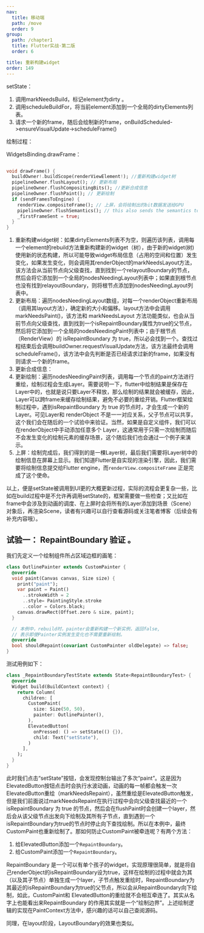 ```yaml
---
nav:
  title: 移动端
  path: /move
  order: 9
group:
  path: /chapter1
  title: Flutter实战·第二版
  order: 6

title: 重新构建widget
order: 149
---
```


setState：

1. 调用markNeedsBuild，标记element为dirty 。
2. 调用scheduleBuildFor，将当前element添加到一个全局的dirtyElements列表。
3. 请求一个新的frame，随后会绘制新的frame，onBuildScheduled->ensureVisualUpdate->scheduleFrame()



绘制过程：

WidgetsBinding.drawFrame：

```dart

void drawFrame() {
  buildOwner!.buildScope(renderViewElement!); //重新构建widget树
  pipelineOwner.flushLayout(); // 更新布局
  pipelineOwner.flushCompositingBits(); //更新合成信息
  pipelineOwner.flushPaint(); // 更新绘制
  if (sendFramesToEngine) {
    renderView.compositeFrame(); // 上屏，会将绘制出的bit数据发送给GPU
    pipelineOwner.flushSemantics(); // this also sends the semantics to the OS.
    _firstFrameSent = true;
  }
}
```

1. 重新构建widget树：如果dirtyElements列表不为空，则遍历该列表，调用每一个element的rebuild方法重新构建新的widget（树），由于新的widget(树)使用新的状态构建，所以可能导致widget布局信息（占用的空间和位置）发生变化，如果发生变化，则会调用其renderObject的markNeedsLayout方法，该方法会从当前节点向父级查找，直到找到一个relayoutBoundary的节点，然后会将它添加到一个全局的nodesNeedingLayout列表中；如果直到根节点也没有找到relayoutBoundary，则将根节点添加到nodesNeedingLayout列表中。
2. 更新布局：遍历nodesNeedingLayout数组，对每一个renderObject重新布局（调用其layout方法），确定新的大小和偏移。layout方法中会调用markNeedsPaint()，该方法和 markNeedsLayout 方法功能类似，也会从当前节点向父级查找，直到找到一个isRepaintBoundary属性为true的父节点，然后将它添加到一个全局的nodesNeedingPaint列表中；由于根节点（RenderView）的 isRepaintBoundary 为 true，所以必会找到一个。查找过程结束后会调用buildOwner.requestVisualUpdate方法，该方法最终会调用scheduleFrame()，该方法中会先判断是否已经请求过新的frame，如果没有则请求一个新的frame。
3. 更新合成信息：
4. 更新绘制：遍历nodesNeedingPaint列表，调用每一个节点的paint方法进行重绘，绘制过程会生成Layer。需要说明一下，flutter中绘制结果是保存在Layer中的，也就是说只要Layer不释放，那么绘制的结果就会被缓存，因此，Layer可以跨frame来缓存绘制结果，避免不必要的重绘开销。Flutter框架绘制过程中，遇到isRepaintBoundary 为 true 的节点时，才会生成一个新的Layer。可见Layer和 renderObject 不是一一对应关系，父子节点可以共享，这个我们会在随后的一个试验中来验证。当然，如果是自定义组件，我们可以在renderObject中手动添加任意多个 Layer，这通常用于只需一次绘制而随后不会发生变化的绘制元素的缓存场景，这个随后我们也会通过一个例子来演示。
5. 上屏：绘制完成后，我们得到的是一棵Layer树，最后我们需要将Layer树中的绘制信息在屏幕上显示。我们知道Flutter是自实现的渲染引擎，因此，我们需要将绘制信息提交给Flutter engine，而`renderView.compositeFrame` 正是完成了这个使命。

以上，便是setState被调用到UI更的大概更新过程，实际的流程会更复杂一些，比如在build过程中是不允许再调用setState的，框架需要做一些检查；又比如在frame中会涉及到动画的调度、在上屏时会将所有的Layer添加到场景（Scene）对象后，再渲染Scene，读者有兴趣可以自行查看源码或关注笔者博客（后续会有补充内容哦）。



## 试验一： RepaintBoundary 验证 。

我们先定义一个绘制组件所占区域边框的画笔：

```dart
class OutlinePainter extends CustomPainter {
  @override
  void paint(Canvas canvas, Size size) {
    print("paint");
    var paint = Paint()
      ..strokeWidth = 2
      ..style= PaintingStyle.stroke
      ..color = Colors.black;
    canvas.drawRect(Offset.zero & size, paint);
  }

  // 本例中，rebuild时，painter会重新构建一个新实例，返回false,
  // 表示即使Painter实例发生变化也不需要重新绘制。
  @override
  bool shouldRepaint(covariant CustomPainter oldDelegate) => false;
}
```

测试用例如下：

```dart
class _RepaintBoundaryTestState extends State<RepaintBoundaryTest> {
  @override
  Widget build(BuildContext context) {
    return Column(
      children: [
        CustomPaint(
          size: Size(50, 50),
          painter: OutlinePainter(),
        ),
        ElevatedButton(
          onPressed: () => setState(() {}),
          child: Text("setState"),
        )
      ],
    );
  }
}
```

此时我们点击“setState”按钮，会发现控制台输出了多次“paint”。这是因为ElevatedButton按钮点击时会执行水波动画，动画的每一帧都会触发一次ElevatedButton重绘（markNeedsRepaint），虽然重绘是ElevatedButton触发，但是我们前面说过markNeedsRepaint在执行过程中会向父级查找最近的一个 isRepaintBoundary 为 true 的节点，然后会在flushPaint时会创建一个layer，然后会从该父级节点出发向下绘制及其所有子节点，直到遇到一个 isRepaintBoundary为true的节点时停止向下查找绘制。所以在本例中，最终CustomPaint也重新绘制了。那如何防止CustomPaint被牵连呢？有两个方法：

1. 给ElevatedButton添加一个`RepaintBoundary`。
2. 给CustomPaint添加一个`RepaintBoundary`。

RepaintBoundary 是一个可以有单个孩子的widget，实现原理很简单，就是将自己renderObject的isRepaintBoundary设为true，这样在绘制的过程中就会为其（以及其子节点）单独生成一个layer，子节点触发重绘时，RepaintBoundary为其最近的isRepaintBoundary为true的父节点，所以会从RepaintBoundary向下绘制，如此，CustomPaint和 ElevatedButton的重绘就不会相互牵连了。其实从名字上也能看出来RepaintBoundary 的作用其实就是一个“绘制边界”。上述绘制逻辑的实现在PaintContext方法中，感兴趣的话可以自己查阅源码。

同理，在layout阶段，LayoutBoundary的效果也类似。





